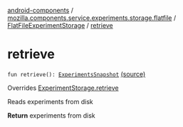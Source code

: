 [android-components](../../index.md) / [mozilla.components.service.experiments.storage.flatfile](../index.md) / [FlatFileExperimentStorage](index.md) / [retrieve](./retrieve.md)

# retrieve

`fun retrieve(): `[`ExperimentsSnapshot`](../../mozilla.components.service.experiments/-experiments-snapshot/index.md) [(source)](https://github.com/mozilla-mobile/android-components/blob/master/components/service/experiments/src/main/java/mozilla/components/service/experiments/storage/flatfile/FlatFileExperimentStorage.kt#L23)

Overrides [ExperimentStorage.retrieve](../../mozilla.components.service.experiments/-experiment-storage/retrieve.md)

Reads experiments from disk

**Return**
experiments from disk


